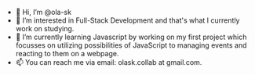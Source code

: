 - 👋 Hi, I’m @ola-sk
- 👀 I’m interested in Full-Stack Development and that's what I currently work on studying.
- 🌱 I’m currently learning Javascript by working on my first project which focusses on utilizing possibilities of JavaScript to managing events and reacting to them on a webpage.
- 📫 You can reach me via email: olask.collab at gmail.com.

<!---
ola-sk/ola-sk is a ✨ special ✨ repository because its `README.md` (this file) appears on your GitHub profile.
You can click the Preview link to take a look at your changes.
--->
